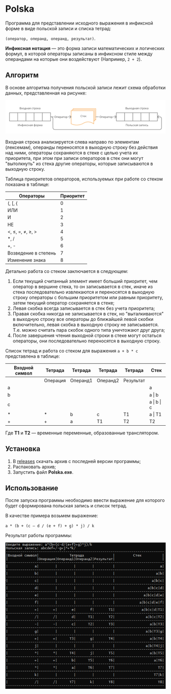 # Polska

Программа для представлении исходного выражения в инфиксной форме в виде польской записи и списка тетрад:

`(оператор, операнд, операнд, результат)`.

**Инфиксная нотация** — это форма записи математических и логических формул, в которой операторы записаны в инфиксном стиле между операндами на которые они воздействуют (Например, `2 + 2`).

## Алгоритм

В основе алгоритма получения польской записи лежит схема обработки данных, представленная на рисунке:

![](algorithm.png)

Входная строка анализируется слева направо по элементам (лексемам), операнды переносятся в выходную строку без действия над ними, операторы сохраняются в стеке с
целью учета их приоритета, при этом при записи операторов в стек они могут "вытолкнуть" из стека другие операторы, которые записываются в выходную строку.

Таблица приоритетов операторов, используемых при работе со стеком показана в таблице:

| Операторы            | Приоритет |
|----------------------|-----------|
| (, [, {              | 0         |
| ИЛИ                  | 1         |
| И                    | 2         |
| НЕ                   | 3         |
| <, ≤, =, ≠, ≥, >     | 4         |
| *, /                 | 5         |
| +, -                 | 6         |
| Возведение в степень | 7         |
| Изменение знака      | 8         |

Детально работа со стеком заключается в следующем:

1. Если текущий считанный элемент имеет больший приоритет, чем оператор в вершине стека, то он записывается в стек, иначе из стека последовательно извлекаются и переносятся в выходную строку операторы с большим приоритетом или равным приоритету, затем текущий оператор сохраняется в стеке;
2. Левая скобка всегда записывается в стек без учета приоритета;
3. Правая скобка никогда не записывается в стек, но "выталкиваются" в выходную строку все операторы до ближайшей левой скобки включительно, левая скобка в выходную строку не записывается. Т.е. можно считать пара скобок одного типа уничтожают друг друга;
4. После завершения чтения выходной строки в стеке могут остаться операторы, они последовательно переносятся в выходную строку.

Список тетрад и работа со стеком для выражения `a + b * c` представлена в таблице:

| Входной символ | Тетрада  | Тетрада  | Тетрада  | Тетрада   | Стек        |
|----------------|----------|----------|----------|-----------|-------------|
|                | Операция | Операнд1 | Операнд2 | Результат |             |
| a              |          |          |          |           | a           |
| b              |          |          |          |           | a \| b      |
| c              |          |          |          |           | a \| b \| c |
| *              | *        | b        | c        | T1        | a \| T1     |
| +              | +        | a        | T1       | T2        | T2          |

Где **T1** и **T2** — временные переменные, образованные транслятором.

## Установка

1. В [releases](https://github.com/snikitin-de/Polska/releases) скачать архив с последней версии программы;
2. Распаковать архив;
3. Запустить файл **Polska.exe**.

## Использование

После запуска программы необходимо ввести выражение для которого будет сформирована польская запись и список тетрад.

В качестве примера возьмем выражение:

`a * (b + (c – d / (e + f) + g) * j) / k`

Результат работы программы:

![](example.png)
